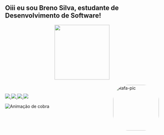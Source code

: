 ##  Oiii eu sou Breno Silva, estudante de Desenvolvimento de Software!
<div align = "center">
  <a href="https://github.com/BrenoSilva21">
  <img height = "180em" src = "https://github-readme-stats.vercel.app/api?username=BrenoSilva21&show_icons=true&theme=dracula&include_all_commits=true&count_private=true" />
</div>
<div style = "display: inline_block"> <br>
    <img align = "right" alt = "Rafa-pic" height = "150" style = "border-radius: 50px;" src = "https://share-cdn.picrew.me/shareImg/org/202111/338224_C0uFqn3Z.png">
</div>
 
 ##
 
<div> 
  <a href = "https://www.youtube.com/channel/UC7yURhPbRWKmr2QRitB_0iA" target="_blank"> <img src = "https://img.shields.io/badge/YouTube-FF0000?style=for-the-badge&logo=youtube&logoColor=white "target =" _ blank "> </a>
  <a href = "https://instagram.com/benow_w/" target="_blank"> <img src = "https://img.shields.io/badge/Instagram-E4405F?style=for-the-badge&logo=instagram&logoColor=white "target =" _ blank "> </a>
  <a href = "brenoballl37@gmail.com"> <img src = "https://img.shields.io/badge/Gmail-D14836?style=for-the-badge&logo=gmail&logoColor=white" target = "_ blank"> </a>
  <a href = "https://www.linkedin.com/in/brenosilvaesilva" target="_blank"> <img src = "https://img.shields.io/badge/LinkedIn-0077B5?style=for-the-badge&logo=linkedin&logoColor=white "target =" _ blank "> </a> 
 
![ Animação de cobra ](https://github.com/BrenoSilva21/BrenoSilva21/blob/output/github-contribution-grid-snake.svg)

 


 

 




